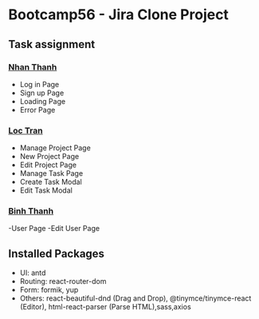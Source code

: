 # Bootcamp56 - Jira Clone Project

## Task assignment

### [Nhan Thanh](https://github.com/TatzkDepression)

- Log in Page
- Sign up Page
- Loading Page
- Error Page

### [Loc Tran](https://github.com/LocoTran)

- Manage Project Page
- New Project Page
- Edit Project Page
- Manage Task Page
- Create Task Modal
- Edit Task Modal

### [Binh Thanh](https://github.com)

-User Page
-Edit User Page

## Installed Packages

- UI: antd
- Routing: react-router-dom
- Form: formik, yup
- Others: react-beautiful-dnd (Drag and Drop), @tinymce/tinymce-react (Editor), html-react-parser (Parse HTML),sass,axios
